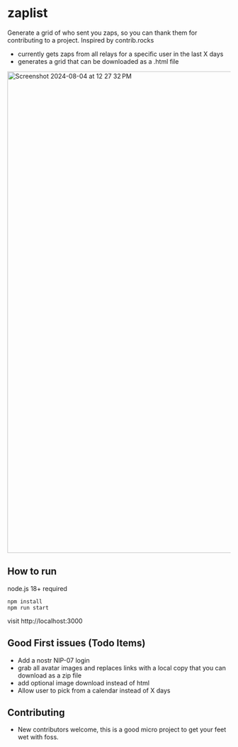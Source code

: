 # zaplist

Generate a grid of who sent you zaps, so you can thank them for contributing to a project. Inspired by contrib.rocks

- currently gets zaps from all relays for a specific user in the last X days
- generates a grid that can be downloaded as a .html file

<img width="1087" alt="Screenshot 2024-08-04 at 12 27 32 PM" src="https://github.com/user-attachments/assets/12a2681b-fed5-4eb0-a0f8-b2e92583dfba">

## How to run 

node.js 18+ required

```
npm install
npm run start
```

visit http://localhost:3000

## Good First issues (Todo Items)

- Add a nostr NIP-07 login
- grab all avatar images and replaces links with a local copy that you can download as a zip file
- add optional image download instead of html
- Allow user to pick from a calendar instead of X days


## Contributing

- New contributors welcome, this is a good micro project to get your feet wet with foss.

